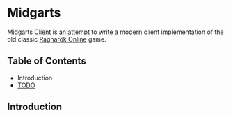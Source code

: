 # Midgarts

Midgarts Client is an attempt to write a modern client implementation of the old classic [Ragnarök Online](https://ragnarok.fandom.com/wiki/Ragnarok_Online) game. 

## Table of Contents

- Introduction
- [TODO](https://github.com/drgomesp/midgarts/blob/master/TODO.md#todo)

## Introduction
